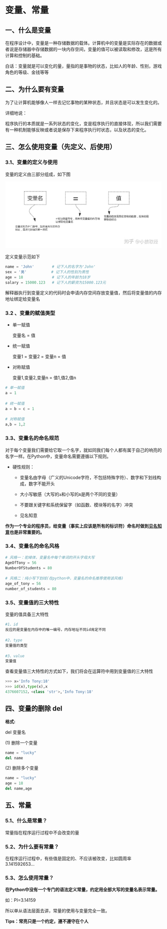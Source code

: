 # 变量、常量

## 一、什么是变量

在程序设计中，变量是一种存储数据的载体。计算机中的变量是实际存在的数据或者说是存储器中存储数据的一块内存空间，变量的值可以被读取和修改，这是所有计算和控制的基础。

白话：变量就是可以变化的量，量指的是事物的状态，比如人的年龄、性别，游戏角色的等级、金钱等等



## 二、为什么要有变量

为了让计算机能够像人一样去记忆事物的某种状态，并且状态是可以发生变化的。

详细地说：

程序执行的本质就是一系列状态的变化，变是程序执行的直接体现，所以我们需要有一种机制能够反映或者说是保存下来程序执行时状态，以及状态的变化。



## 三、怎么使用变量（先定义、后使用）

### 3.1、变量的定义与使用

变量的定义由三部分组成，如下图

![img](03.变量.assets/v2-95310c578cff59d8641bd01af1ae5.png)

定义变量示范如下

```python
name = 'John'		 # 记下人的名字为'John'
sex = '男'           # 记下人的性别为男性
age = 18             # 记下人的年龄为18岁
salary = 15000.123   # 记下人的薪资为15000.123元
```

解释器执行到变量定义的代码时会申请内存空间存放变量值，然后将变量值的内存地址绑定给变量名



### 3.2 、变量的赋值类型

- 单一赋值

  变量名 = 值

- 统一赋值

  变量1 = 变量2 = 变量n = 值

- 对称赋值

  变量1,变量2,变量n = 值1,值2,值n

```python
# 单一赋值
a = 1

# 统一赋值
a = b = c = 1

# 对称赋值
a,b = 1,2
```

### 3.3、变量名的命名规范

对于每个变量我们需要给它取一个名字，就如同我们每个人都有属于自己的响亮的名字一样。在Python中，变量命名需要遵循以下规则。

- 硬性规则：
  - 变量名由字母（广义的Unicode字符，不包括特殊字符）、数字和下划线构成，数字不能开头
  - 大小写敏感（大写的`a`和小写的`A`是两个不同的变量）
  - 不要跟关键字和系统保留字（如函数、模块等的名字）冲突

  - 见名知意
  

**作为一个专业的程序员，给变量（事实上应该是所有的标识符）命名时做到<u>见名知意</u>也是非常重要的。**



### 3.4、变量名的命名风格

 ```python
# 风格一：驼峰体，变量名中每个单词的开头字母大写
AgeOfTony = 56 
NumberOfStudents = 80
    
# 风格二：纯小写下划线(在python中，变量名的命名推荐使用该风格)
age_of_tony = 56 
number_of_students = 80
 ```



### 3.5、变量值的三大特性

变量的值具备三大特性

```python
#1、id
反应的是变量在内存中的唯一编号，内存地址不同id肯定不同

#2、type
变量值的类型

#3、value
变量值
```

查看变量值三大特性的方式如下，我们将会在运算符中用到变量值的三大特性

```python
>>> x='Info Tony:18'
>>> id(x),type(x),x
4376607152，<class 'str'>,'Info Tony:18'
```



## 四、变量的删除 del

**格式:**

del 变量名

(1) 删除一个变量

```python
name = "lucky"
del name
```

(2) 删除多个变量

```python
name = "lucky"
age = 18
del name,age
```



## 五、常量

### 5.1、什么是常量？

常量指在程序运行过程中不会改变的量



### 5.2、为什么要有常量？

在程序运行过程中，有些值是固定的、不应该被改变，比如圆周率 3.141592653...



### 5.3、怎么使用常量？

**在Python中没有一个专门的语法定义常量，约定用全部大写的变量名表示常量。**

如：PI=3.14159

所以单从语法层面去讲，常量的使用与变量完全一致。

**Tips：常亮只是一个约定，遵不遵守在个人**

